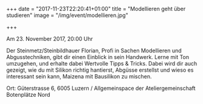 +++
date = "2017-11-23T22:20:41+01:00"
title = "Modellieren geht über studieren"
image = "/img/event/modellieren.jpg"

+++

Am 23. November 2017, 20:00 Uhr

Der Steinmetz/Steinbildhauer Florian, Profi in Sachen Modellieren und Abgusstechniken, gibt dir einen Einblick in sein Handwerk. Lerne mit Ton umzugehen, und erhalte dabei Wertvolle Tipps & Tricks. Dabei wird dir auch gezeigt, wie du mit Silikon richtig hantierst, Abgüsse erstellst und wieso es interessant sein kann, Maizena mit Bausilikon zu mischen.

Ort: Güterstrasse 6, 6005 Luzern / Allgemeinspace der Ateliergemeinschaft Botenplätze Nord
